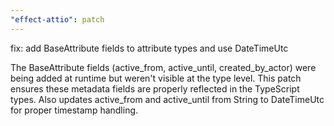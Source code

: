 ```yaml
---
"effect-attio": patch
---
```


fix: add BaseAttribute fields to attribute types and use DateTimeUtc

The BaseAttribute fields (active_from, active_until, created_by_actor) were being added at runtime but weren't visible at the type level. This patch ensures these metadata fields are properly reflected in the TypeScript types. Also updates active_from and active_until from String to DateTimeUtc for proper timestamp handling.